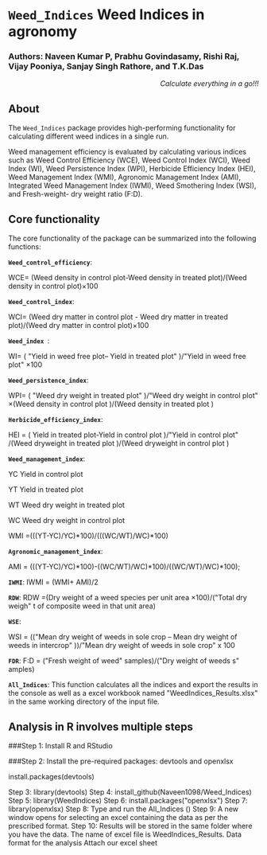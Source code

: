 # `Weed_Indices` Weed Indices in agronomy
<!-- badges: start -->
### Authors: Naveen Kumar P, Prabhu Govindasamy, Rishi Raj, Vijay Pooniya, Sanjay Singh Rathore, and T.K.Das
<!-- badges: end -->
<em><p align="right"> Calculate everything in a go!!! </p></em>

## About
The `Weed_Indices` package provides high-performing functionality for 
calculating different weed indices in a single run.

Weed management efficiency is evaluated by calculating various indices such as Weed Control Efficiency (WCE), 
Weed Control Index (WCI), Weed Index (WI), Weed Persistence Index (WPI), Herbicide Efficiency Index (HEI), 
Weed Management Index (WMI), Agronomic Management Index (AMI), Integrated Weed Management Index (IWMI), 
Weed Smothering Index (WSI), and Fresh-weight- dry weight ratio (F:D). 

## Core functionality 

The core functionality of the package can be summarized into the following 
functions:
  
__`Weed_control_efficiency`__:

WCE=  (Weed density in control plot-Weed density in treated plot)/(Weed density in control plot)×100

__`Weed_control_index`__:

WCI=  (Weed dry matter in control plot - Weed dry matter in treated plot)/(Weed dry matter in control plot)×100

__`Weed_index `__:

WI=  ( "Yield in weed free plot– Yield in treated plot" )/"Yield in weed free plot" ×100

__`Weed_persistence_index`__:

WPI=  ( "Weed dry weight in treated plot"  )/"Weed dry weight in control plot" ×(Weed density in control plot )/(Weed density in treated plot )

__`Herbicide_efficiency_index`__:

HEI = ( Yield in treated plot-Yield in control plot )/"Yield in control plot" /(Weed dryweight in treated plot )/(Weed dryweight in control plot )

__`Weed_management_index`__:

YC Yield in control plot

YT Yield in treated plot

WT Weed dry weight in treated plot

WC Weed dry weight in control plot

WMI =(((YT-YC)/YC)*100)/(((WC/WT)/WC)*100)

__`Agronomic_management_index`__:

AMI = (((YT-YC)/YC)*100)-((WC/WT)/WC)*100)/((WC/WT)/WC)*100);

__`IWMI`__:
IWMI = (WMI+ AMI)/2

__`RDW`__:
RDW =(Dry weight of a weed species per unit area ×100)/("Total dry weigh" t of composite weed in that unit area)

__`WSE`__:

WSI = (("Mean dry weight of weeds in sole crop – Mean dry weight of weeds in intercrop" ))/"Mean dry weight of weeds in sole crop" x 100

__`FDR`__:
F:D = ("Fresh weight of weed"  samples)/("Dry weight of weeds s" amples)

__`All_Indices`__: This function calculates all the indices and export the results in the console as well as a excel workbook 
named "WeedIndices_Results.xlsx" in the same working directory of the input file.


## Analysis in R involves multiple steps

###Step 1: Install R and RStudio  

###Step 2: Install the pre-required packages: devtools and openxlsx

install.packages(devtools)

Step 3: library(devtools)
Step 4: install_github(Naveen1098/Weed_Indices)
Step 5: library(WeedIndices)
Step 6: install.packages("openxlsx")
Step 7: library(openxlsx)
Step 8: Type and run the All_Indices () 
Step 9: A new window opens for selecting an excel containing the data as per the prescribed format. 
Step 10: Results will be stored in the same folder where you have the data. The name of excel file is WeedIndices_Results.
Data format for the analysis
Attach our excel sheet


